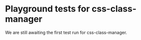 # Playground tests for css-class-manager
We are still awaiting the first test run for css-class-manager.
